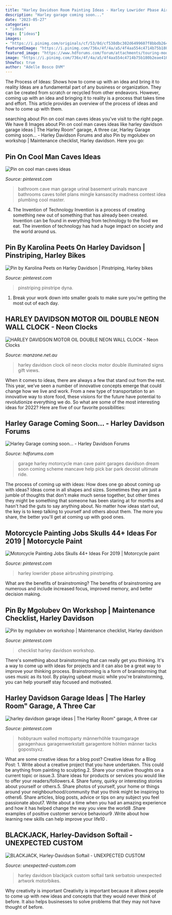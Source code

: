 ```yaml
---
title: "Harley Davidson Room Painting Ideas - Harley Lowrider Pbase Airbrushing Pinstriping"
description: "Harley garage coming soon..."
date: "2023-05-27"
categories:
- "ideas"
tags: ["ideas"]
images:
- "https://i.pinimg.com/originals/cf/53/8d/cf538dbc302d6499607f8bbdb264f2da.jpg"
featuredImage: "https://i.pinimg.com/736x/4f/4a/a5/4f4aa554c4714b75b180b2eae410dd95.jpg"
featured_image: "https://www.hdforums.com/forum/attachments/touring-models/83349d1260802382-harley-garage-coming-soon-harley-garage.jpg"
image: "https://i.pinimg.com/736x/4f/4a/a5/4f4aa554c4714b75b180b2eae410dd95.jpg"
ShowToc: true
author: "Adelle Bosco DVM"
---
```



The Process of Ideas: Shows how to come up with an idea and bring it to reality
Ideas are a fundamental part of any business or organization. They can be created from scratch or recycled from other endeavors. However, coming up with an idea and bringing it to reality is a process that takes time and effort. This article provides an overview of the process of ideas and how to come up with them.

	

		
searching about Pin on cool man caves ideas you've visit to the right page. We have 8 Images about Pin on cool man caves ideas like harley davidson garage ideas | The Harley Room&quot; garage, A three car, Harley Garage coming soon... - Harley Davidson Forums and also Pin by mgolubev on workshop | Maintenance checklist, Harley davidson. Here you go:
		
    
## Pin On Cool Man Caves Ideas

<img loading=lazy src="https://i.pinimg.com/originals/ab/79/04/ab7904a5d7ac31dd8725c787e9335971.jpg" onerror="this.onerror=null;this.src='https://tse2.mm.bing.net/th?id=OIP.3U5iAomxqQ-iPlskuDLSlgHaLH&amp;pid=15.1';" alt="Pin on cool man caves ideas">

_Source: pinterest.com_

>bathroom cave man garage urinal basement urinals mancave bathrooms caves toilet plans mingle kansascity madness contest idea plumbing cool master. 

	

4. The Invention of Technology
Invention is a process of creating something new out of something that has already been created. Invention can be found in everything from technology to the food we eat. The invention of technology has had a huge impact on society and the world around us.

    
## Pin By Karolina Peets On Harley Davidson | Pinstriping, Harley Bikes

<img loading=lazy src="https://i.pinimg.com/736x/ea/31/44/ea3144954cdb1847ceb07f461bf68305.jpg" onerror="this.onerror=null;this.src='https://tse4.mm.bing.net/th?id=OIP.XI21BnMU807K2xEouGOSkQHaJ3&amp;pid=15.1';" alt="Pin by Karolina Peets on Harley Davidson | Pinstriping, Harley bikes">

_Source: pinterest.com_

>pinstriping pinstripe dyna. 

	

1. Break your work down into smaller goals to make sure you're getting the most out of each day. 

    
## HARLEY DAVIDSON MOTOR OIL DOUBLE NEON WALL CLOCK - Neon Clocks

<img loading=lazy src="https://www.manzone.net.au/media/catalog/product/cache/1/image/1200x1200/9df78eab33525d08d6e5fb8d27136e95/h/a/harley_motor_oil_clock.jpg" onerror="this.onerror=null;this.src='https://tse3.mm.bing.net/th?id=OIP.M5GUzcyi0CnC9a-A82LgzgHaHa&amp;pid=15.1';" alt="HARLEY DAVIDSON MOTOR OIL DOUBLE NEON WALL CLOCK - Neon Clocks">

_Source: manzone.net.au_

>harley davidson clock oil neon clocks motor double illuminated signs gift views. 

	

When it comes to ideas, there are always a few that stand out from the rest. This year, we’ve seen a number of innovative concepts emerge that could change how we live and work. From a new type of transportation to an innovative way to store food, these visions for the future have potential to revolutionize everything we do. So what are some of the most interesting ideas for 2022? Here are five of our favorite possibilities:

    
## Harley Garage Coming Soon... - Harley Davidson Forums

<img loading=lazy src="https://www.hdforums.com/forum/attachments/touring-models/83349d1260802382-harley-garage-coming-soon-harley-garage.jpg" onerror="this.onerror=null;this.src='https://tse1.mm.bing.net/th?id=OIP.4ngYPcaTR-xa6VD_2gGE2AHaE8&amp;pid=15.1';" alt="Harley Garage coming soon... - Harley Davidson Forums">

_Source: hdforums.com_

>garage harley motorcycle man cave paint garages davidson dream soon coming scheme mancave help pick bar park decoist ultimate ride. 

	

The process of coming up with ideas: How does one go about coming up with ideas?
Ideas come in all shapes and sizes. Sometimes they are just a jumble of thoughts that don't make much sense together, but other times they might be something that someone has been staring at for months and hasn't had the guts to say anything about. 
No matter how ideas start out, the key is to keep talking to yourself and others about them. The more you share, the better you'll get at coming up with good ones.

    
## Motorcycle Painting Jobs Skulls 44+ Ideas For 2019 | Motorcycle Paint

<img loading=lazy src="https://i.pinimg.com/originals/cf/53/8d/cf538dbc302d6499607f8bbdb264f2da.jpg" onerror="this.onerror=null;this.src='https://tse3.mm.bing.net/th?id=OIP.piUhJ5EITUDCDKvYi5zwQQAAAA&amp;pid=15.1';" alt="Motorcycle Painting Jobs Skulls 44+ Ideas For 2019 | Motorcycle paint">

_Source: pinterest.com_

>harley lowrider pbase airbrushing pinstriping. 

	

What are the benefits of brainstroming?
The benefits of brainstroming are numerous and include increased focus, improved memory, and better decision making.

    
## Pin By Mgolubev On Workshop | Maintenance Checklist, Harley Davidson

<img loading=lazy src="https://i.pinimg.com/736x/4f/4a/a5/4f4aa554c4714b75b180b2eae410dd95.jpg" onerror="this.onerror=null;this.src='https://tse4.mm.bing.net/th?id=OIP.KFxZ9vd7MvP_6AJjQFbV4AHaOD&amp;pid=15.1';" alt="Pin by mgolubev on workshop | Maintenance checklist, Harley davidson">

_Source: pinterest.com_

>checklist harley davidson workshop. 

	

There's something about brainstorming that can really get you thinking. It's a way to come up with ideas for projects and it can also be a great way to improve your thinking process. Brainstroming is a form of brainstorming that uses music as its tool. By playing upbeat music while you're brainstorming, you can help yourself stay focused and motivated.

    
## Harley Davidson Garage Ideas | The Harley Room&quot; Garage, A Three Car

<img loading=lazy src="https://i.pinimg.com/originals/0c/7c/0f/0c7c0ff39e98830d577ddc943f312d9a.jpg" onerror="this.onerror=null;this.src='https://tse3.mm.bing.net/th?id=OIP.9jh1wGZ-e_kZ8F_GVAKaKQHaFj&amp;pid=15.1';" alt="harley davidson garage ideas | The Harley Room&quot; garage, A three car">

_Source: pinterest.com_

>hobbyraum walled mottoparty männerhöhle traumgarage garagenhaus garagenwerkstatt garagentore höhlen männer tacks gopostsyxz. 

	

What are some creative ideas for a blog post?
Creative Ideas for a Blog Post: 1. Write about a creative project that you have undertaken. This could be anything from painting to sculpting.2. Share your creative thoughts on a current topic or issue.3. Share ideas for products or services you would like to offer your readers/followers.4. Share funny, quirky or interesting stories about yourself or others.5. Share photos of yourself, your home or things around your neighbourhood/community that you think might be inspiring to others6. Share articles, blog posts, advice or tips on any subject you feel passionate about7. Write about a time when you had an amazing experience and how it has helped change the way you view the world8 .Share examples of positive customer service behaviour9 .Write about how learning new skills can help improve your life10 .

    
## BLACKJACK, Harley-Davidson Softail - UNEXPECTED CUSTOM

<img loading=lazy src="http://www.unexpected-custom.com/photo/artworks/tank_harley_davidson_softail_blackjack_aBig.jpg" onerror="this.onerror=null;this.src='https://tse4.mm.bing.net/th?id=OIP.VnmlTonXlAPomTyro9oBrgHaEc&amp;pid=15.1';" alt="BLACKJACK, Harley-Davidson Softail - UNEXPECTED CUSTOM">

_Source: unexpected-custom.com_

>harley davidson blackjack custom softail tank serbatoio unexpected artwork motorbikes. 

	

Why creativity is important
Creativity is important because it allows people to come up with new ideas and concepts that they would never think of before. It also helps businesses to solve problems that they may not have thought of before.

